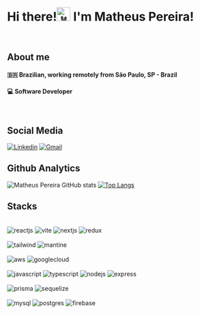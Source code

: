 # Hi there!<img src="https://fonts.gstatic.com/s/e/notoemoji/latest/270c_fe0f/512.gif" alt="✌" width="32" height="32"> I'm Matheus Pereira!
<br>

## About me
#### 🇧🇷 Brazilian, working remotely from São Paulo, SP - Brazil
#### 💻 Software Developer
<br>

## Social Media

[![Linkedin](https://img.shields.io/badge/LinkedIn-0077B5?style=for-the-badge&logo=linkedin&logoColor=white)](https://www.linkedin.com/in/matheus-pereira1/)
[![Gmail](https://img.shields.io/badge/Gmail-D14836?style=for-the-badge&logo=gmail&logoColor=white)](mailto:matthew199624@gmail.com)


## Github Analytics 

![Matheus Pereira GitHub stats](https://github-readme-stats.vercel.app/api?username=matthew1996i&show_icons=true&theme=dracula)
[![Top Langs](https://github-readme-stats.vercel.app/api/top-langs/?username=matthew1996i&layout=donut&theme=dracula)](https://github.com/anuraghazra/github-readme-stats)
## Stacks
<div style="display: inline_block"><br/>
  <img aling="center" alt="reactjs" src="https://img.shields.io/badge/React-20232A?style=for-the-badge&logo=react&logoColor=61DAFB"/>
  <img aling="center" alt="vite" src="https://img.shields.io/badge/vite-%23646CFF.svg?style=for-the-badge&logo=vite&logoColor=white"/>
  <img aling="center" alt="nextjs" src="https://img.shields.io/badge/Next-black?style=for-the-badge&logo=next.js&logoColor=white"/>
  <img aling="center" alt="redux" src="https://img.shields.io/badge/Redux-593D88?style=for-the-badge&logo=redux&logoColor=white"/>
</div>
<div style="display: inline_block"><br/>
  <img aling="center" alt="tailwind" src="https://img.shields.io/badge/tailwindcss-%2338B2AC.svg?style=for-the-badge&logo=tailwind-css&logoColor=white"/>
  <img aling="center" alt="mantine" src="https://img.shields.io/badge/Mantine-ffffff?style=for-the-badge&logo=Mantine&logoColor=339af0"/>
</div>
<div style="display: inline_block"><br/>
  <img aling="center" alt="aws" src="https://img.shields.io/badge/Amazon_AWS-232F3E?style=for-the-badge&logo=amazon-aws&logoColor=white"/>
  <img aling="center" alt="googlecloud" src="https://img.shields.io/badge/Google_Cloud-4285F4?style=for-the-badge&logo=google-cloud&logoColor=white"/>
</div>
<div style="display: inline_block"><br/>
  <img aling="center" alt="javascript" src="https://img.shields.io/badge/JavaScript-F7DF1E?style=for-the-badge&logo=javascript&logoColor=black">
  <img aling="center" alt="typescript" src="https://img.shields.io/badge/TypeScript-007ACC?style=for-the-badge&logo=typescript&logoColor=white">
  <img aling="center" alt="nodejs" src="https://img.shields.io/badge/Node.js-43853D?style=for-the-badge&logo=node.js&logoColor=white"/>
  <img aling="center" alt="express" src="https://img.shields.io/badge/Express.js-404D59?style=for-the-badge"/>
</div>
<div style="display: inline_block"><br/>
  <img aling="center" alt="prisma" src="https://img.shields.io/badge/Prisma-3982CE?style=for-the-badge&logo=Prisma&logoColor=white"/>
  <img aling="center" alt="sequelize" src="https://img.shields.io/badge/Sequelize-52B0E7?style=for-the-badge&logo=Sequelize&logoColor=white"/>
</div>
<div style="display: inline_block"><br/>
  <img aling="center" alt="mysql" src="https://img.shields.io/badge/MySQL-00000F?style=for-the-badge&logo=mysql&logoColor=white"/>
  <img aling="center" alt="postgres" src="https://img.shields.io/badge/PostgreSQL-316192?style=for-the-badge&logo=postgresql&logoColor=white"/>
  <img aling="center" alt="firebase" src="https://img.shields.io/badge/firebase-%23039BE5.svg?style=for-the-badge&logo=firebase"/>
</div>
